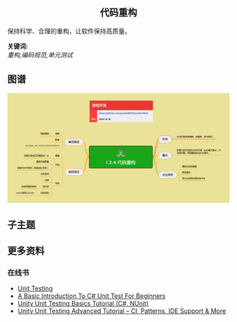 <h2 align="center">代码重构</h2>
<p>
保持科学、合理的重构，让软件保持高质量。
</p>

**关键词:**<br/>
*重构,编码规范,单元测试*

## 图谱
![图片加载中...](../exports/1.2.4.代码重构.png?raw=true)

## 子主题

## 更多资料
### 在线书
* [Unit Testing](https://livebook.manning.com/book/unit-testing/about-this-book/)
* [A Basic Introduction To C# Unit Test For Beginners](https://www.c-sharpcorner.com/article/a-basic-introduction-of-unit-test-for-beginners/)
* [Unity Unit Testing Basics Tutorial (C#, NUnit)](https://letsmakeagame.net/unity-unit-testing-basics-tutorial/)
* [Unity Unit Testing Advanced Tutorial – CI, Patterns, IDE Support & More](https://letsmakeagame.net/unity-unit-testing-advanced-tutorial/)
